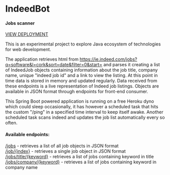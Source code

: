# IndeedBot
#### Jobs scanner

[VIEW DEPLOYMENT](https://indeed-bot.herokuapp.com)

This is an experimental project to explore Java ecosystem of technologies for web development.

The application retrieves html from https://ie.indeed.com/jobs?q=software&l=cork&sort=date&filter=0&start=
and parses it creating a list of IndeedJob objects containing information about the job title, 
company name, unique "indeed job id" and a link to view the listing. At this point in time data is stored in memory and updated regularly. Data received from these endpoints is a live representation of Indeed job listings.
Objects are available in JSON format through endpoints for front-end consumer.

This Spring Boot powered application is running on a free Heroku dyno which could sleep occasionally, it has however a scheduled task that hits the custom "/ping" in a specified time interval to keep itself awake. Another scheduled task scans indeed and updates the job list automatically every so often.
#### Available endpoints:
[/jobs](http://indeed-bot.herokuapp.com/jobs) - retrieves a list of all job objects in JSON format <br>
[/job/{index}](http://indeed-bot.herokuapp.com/job/0) - retrieves a single job object in JSON format
[/jobs/title/{keyword}](http://indeed-bot.herokuapp.com/jobs/title/Java) - retrieves a list of jobs containing keyword in title
[/jobs/company/{keyword}](http://indeed-bot.herokuapp.com/jobs/company/Company) - retrieves a list of jobs containing keyword in company name
